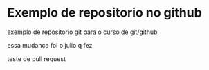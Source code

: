 # Exemplo de repositorio no github
exemplo de repositorio git para o curso de git/github

essa mudança foi o julio q fez

teste de pull request
